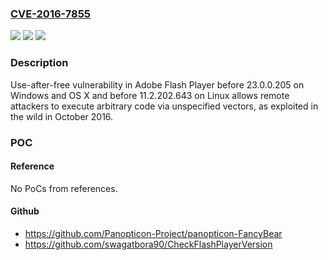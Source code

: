 ### [CVE-2016-7855](https://cve.mitre.org/cgi-bin/cvename.cgi?name=CVE-2016-7855)
![](https://img.shields.io/static/v1?label=Product&message=n%2Fa&color=blue)
![](https://img.shields.io/static/v1?label=Version&message=n%2Fa&color=blue)
![](https://img.shields.io/static/v1?label=Vulnerability&message=n%2Fa&color=brighgreen)

### Description

Use-after-free vulnerability in Adobe Flash Player before 23.0.0.205 on Windows and OS X and before 11.2.202.643 on Linux allows remote attackers to execute arbitrary code via unspecified vectors, as exploited in the wild in October 2016.

### POC

#### Reference
No PoCs from references.

#### Github
- https://github.com/Panopticon-Project/panopticon-FancyBear
- https://github.com/swagatbora90/CheckFlashPlayerVersion

